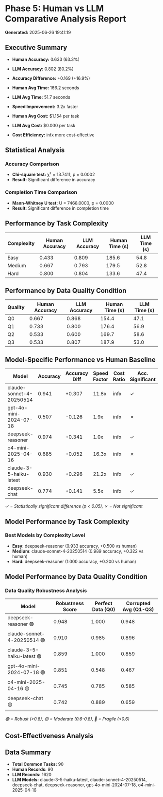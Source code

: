 # Phase 5: Human vs LLM Comparative Analysis Report
**Generated:** 2025-06-26 19:41:19

## Executive Summary

- **Human Accuracy:** 0.633 (63.3%)
- **LLM Accuracy:** 0.802 (80.2%)
- **Accuracy Difference:** +0.169 (+16.9%)

- **Human Avg Time:** 166.2 seconds
- **LLM Avg Time:** 51.7 seconds
- **Speed Improvement:** 3.2x faster

- **Human Avg Cost:** $1.154 per task
- **LLM Avg Cost:** $0.000 per task
- **Cost Efficiency:** infx more cost-effective

## Statistical Analysis

### Accuracy Comparison
- **Chi-square test:** χ² = 13.7411, p = 0.0002
- **Result:** Significant difference in accuracy

### Completion Time Comparison
- **Mann-Whitney U test:** U = 7468.0000, p = 0.0000
- **Result:** Significant difference in completion time

## Performance by Task Complexity

| Complexity | Human Accuracy | LLM Accuracy | Human Time (s) | LLM Time (s) |
|------------|----------------|--------------|----------------|--------------|
| Easy | 0.433 | 0.809 | 185.6 | 54.8 |
| Medium | 0.667 | 0.793 | 179.5 | 52.8 |
| Hard | 0.800 | 0.804 | 133.6 | 47.4 |

## Performance by Data Quality Condition

| Quality | Human Accuracy | LLM Accuracy | Human Time (s) | LLM Time (s) |
|---------|----------------|--------------|----------------|--------------|
| Q0 | 0.667 | 0.868 | 154.4 | 47.1 |
| Q1 | 0.733 | 0.800 | 176.4 | 56.9 |
| Q2 | 0.533 | 0.600 | 169.7 | 58.6 |
| Q3 | 0.533 | 0.807 | 187.9 | 53.0 |

## Model-Specific Performance vs Human Baseline

| Model | Accuracy | Accuracy Diff | Speed Factor | Cost Ratio | Acc. Significant | Time Significant |
|-------|----------|---------------|--------------|------------|------------------|------------------|
| claude-sonnet-4-20250514 | 0.941 | +0.307 | 11.8x | infx | ✓ | ✓ |
| gpt-4o-mini-2024-07-18 | 0.507 | -0.126 | 1.9x | infx | ✗ | ✓ |
| deepseek-reasoner | 0.974 | +0.341 | 1.0x | infx | ✓ | ✗ |
| o4-mini-2025-04-16 | 0.685 | +0.052 | 16.3x | infx | ✗ | ✓ |
| claude-3-5-haiku-latest | 0.930 | +0.296 | 21.2x | infx | ✓ | ✓ |
| deepseek-chat | 0.774 | +0.141 | 5.5x | infx | ✓ | ✓ |

*✓ = Statistically significant difference (p < 0.05), ✗ = Not significant*

## Model Performance by Task Complexity

### Best Models by Complexity Level

- **Easy**: deepseek-reasoner (0.933 accuracy, +0.500 vs human)
- **Medium**: claude-sonnet-4-20250514 (0.989 accuracy, +0.322 vs human)
- **Hard**: deepseek-reasoner (1.000 accuracy, +0.200 vs human)

## Model Performance by Data Quality Condition

### Data Quality Robustness Analysis

| Model | Robustness Score | Perfect Data (Q0) | Corrupted Avg (Q1-Q3) |
|-------|------------------|-------------------|------------------------|
| deepseek-reasoner 🟢 | 0.948 | 1.000 | 0.948 |
| claude-sonnet-4-20250514 🟢 | 0.910 | 0.985 | 0.896 |
| claude-3-5-haiku-latest 🟢 | 0.859 | 1.000 | 0.859 |
| gpt-4o-mini-2024-07-18 🟢 | 0.851 | 0.548 | 0.467 |
| o4-mini-2025-04-16 🟡 | 0.745 | 0.785 | 0.585 |
| deepseek-chat 🟡 | 0.742 | 0.889 | 0.659 |

*🟢 = Robust (>0.8), 🟡 = Moderate (0.6-0.8), 🔴 = Fragile (<0.6)*

## Cost-Effectiveness Analysis

## Data Summary

- **Total Common Tasks:** 90
- **Human Records:** 90
- **LLM Records:** 1620
- **LLM Models:** claude-3-5-haiku-latest, claude-sonnet-4-20250514, deepseek-chat, deepseek-reasoner, gpt-4o-mini-2024-07-18, o4-mini-2025-04-16
